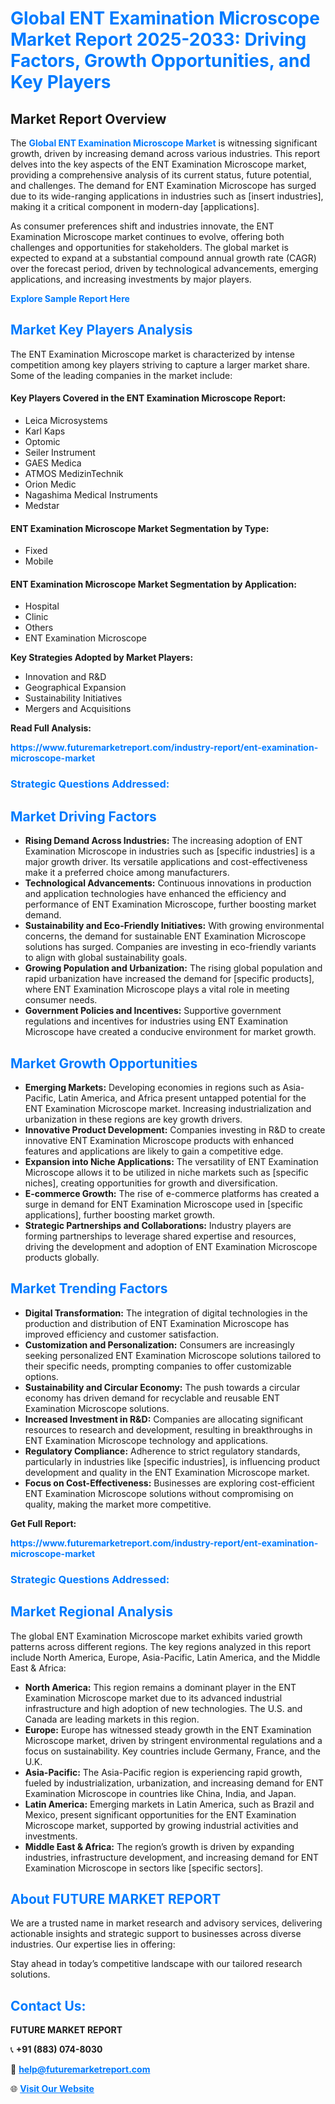 <h1 style="color: #007BFF;">Global ENT Examination Microscope Market Report 2025-2033: Driving Factors, Growth Opportunities, and Key Players</h1>

<section id="overview">
<h2>Market Report Overview</h2>
<p>The <a href="https://www.futuremarketreport.com/industry-report/ent-examination-microscope-market" style="color: #007BFF; text-decoration: none;"><strong>Global ENT Examination Microscope Market</strong></a> is witnessing significant growth, driven by increasing demand across various industries. This report delves into the key aspects of the ENT Examination Microscope market, providing a comprehensive analysis of its current status, future potential, and challenges. The demand for ENT Examination Microscope has surged due to its wide-ranging applications in industries such as [insert industries], making it a critical component in modern-day [applications].</p>
<p>As consumer preferences shift and industries innovate, the ENT Examination Microscope market continues to evolve, offering both challenges and opportunities for stakeholders. The global market is expected to expand at a substantial compound annual growth rate (CAGR) over the forecast period, driven by technological advancements, emerging applications, and increasing investments by major players.</p>
</section>

<section id="overview">
<p><a href="https://www.futuremarketreport.com/request-sample/reportId=123910" style="color: #007BFF; text-decoration: none;"><strong>Explore Sample Report Here</strong></a></p>
</section>

<section id="key-players">
<h2 style="color: #007BFF;">Market Key Players Analysis</h2>
<p>The ENT Examination Microscope market is characterized by intense competition among key players striving to capture a larger market share. Some of the leading companies in the market include:</p>
<h4>Key Players Covered in the ENT Examination Microscope Report:</h4>
<ul><li>Leica Microsystems</li><li>Karl Kaps</li><li>Optomic</li><li>Seiler Instrument</li><li>GAES Medica</li><li>ATMOS MedizinTechnik</li><li>Orion Medic</li><li>Nagashima Medical Instruments</li><li>Medstar</li></ul>
<h4>ENT Examination Microscope Market Segmentation by Type:</h4>
<ul><li>Fixed</li><li>Mobile</li></ul>

<h4>ENT Examination Microscope Market Segmentation by Application:</h4>
<ul><li>Hospital</li><li>Clinic</li><li>Others</li><li>ENT Examination Microscope</li></ul>
<p><strong>Key Strategies Adopted by Market Players:</strong></p>
<ul>
<li>Innovation and R&D</li>
<li>Geographical Expansion</li>
<li>Sustainability Initiatives</li>
<li>Mergers and Acquisitions</li>
</ul>
</section>

<section>
<p><strong>Read Full Analysis: </strong></p><a href="https://www.futuremarketreport.com/industry-report/ent-examination-microscope-market" style="color: #007BFF; text-decoration: none;"><strong>https://www.futuremarketreport.com/industry-report/ent-examination-microscope-market</strong></a>
<h3 style="color: #007BFF;">Strategic Questions Addressed:</h3>
</section>

<section id="driving-factors">
<h2 style="color: #007BFF;">Market Driving Factors</h2>
<ul>
<li><strong>Rising Demand Across Industries:</strong> The increasing adoption of ENT Examination Microscope in industries such as [specific industries] is a major growth driver. Its versatile applications and cost-effectiveness make it a preferred choice among manufacturers.</li>
<li><strong>Technological Advancements:</strong> Continuous innovations in production and application technologies have enhanced the efficiency and performance of ENT Examination Microscope, further boosting market demand.</li>
<li><strong>Sustainability and Eco-Friendly Initiatives:</strong> With growing environmental concerns, the demand for sustainable ENT Examination Microscope solutions has surged. Companies are investing in eco-friendly variants to align with global sustainability goals.</li>
<li><strong>Growing Population and Urbanization:</strong> The rising global population and rapid urbanization have increased the demand for [specific products], where ENT Examination Microscope plays a vital role in meeting consumer needs.</li>
<li><strong>Government Policies and Incentives:</strong> Supportive government regulations and incentives for industries using ENT Examination Microscope have created a conducive environment for market growth.</li>
</ul>
</section>

<section id="growth-opportunities">
<h2 style="color: #007BFF;">Market Growth Opportunities</h2>
<ul>
<li><strong>Emerging Markets:</strong> Developing economies in regions such as Asia-Pacific, Latin America, and Africa present untapped potential for the ENT Examination Microscope market. Increasing industrialization and urbanization in these regions are key growth drivers.</li>
<li><strong>Innovative Product Development:</strong> Companies investing in R&D to create innovative ENT Examination Microscope products with enhanced features and applications are likely to gain a competitive edge.</li>
<li><strong>Expansion into Niche Applications:</strong> The versatility of ENT Examination Microscope allows it to be utilized in niche markets such as [specific niches], creating opportunities for growth and diversification.</li>
<li><strong>E-commerce Growth:</strong> The rise of e-commerce platforms has created a surge in demand for ENT Examination Microscope used in [specific applications], further boosting market growth.</li>
<li><strong>Strategic Partnerships and Collaborations:</strong> Industry players are forming partnerships to leverage shared expertise and resources, driving the development and adoption of ENT Examination Microscope products globally.</li>
</ul>
</section>

<section id="trending-factors">
<h2 style="color: #007BFF;">Market Trending Factors</h2>
<ul>
<li><strong>Digital Transformation:</strong> The integration of digital technologies in the production and distribution of ENT Examination Microscope has improved efficiency and customer satisfaction.</li>
<li><strong>Customization and Personalization:</strong> Consumers are increasingly seeking personalized ENT Examination Microscope solutions tailored to their specific needs, prompting companies to offer customizable options.</li>
<li><strong>Sustainability and Circular Economy:</strong> The push towards a circular economy has driven demand for recyclable and reusable ENT Examination Microscope solutions.</li>
<li><strong>Increased Investment in R&D:</strong> Companies are allocating significant resources to research and development, resulting in breakthroughs in ENT Examination Microscope technology and applications.</li>
<li><strong>Regulatory Compliance:</strong> Adherence to strict regulatory standards, particularly in industries like [specific industries], is influencing product development and quality in the ENT Examination Microscope market.</li>
<li><strong>Focus on Cost-Effectiveness:</strong> Businesses are exploring cost-efficient ENT Examination Microscope solutions without compromising on quality, making the market more competitive.</li>
</ul>
</section>

<section>
<p><strong>Get Full Report: </strong></p><a href="https://www.futuremarketreport.com/industry-report/ent-examination-microscope-market" style="color: #007BFF; text-decoration: none;"><strong>https://www.futuremarketreport.com/industry-report/ent-examination-microscope-market</strong></a>
<h3 style="color: #007BFF;">Strategic Questions Addressed:</h3>
</section>


<section id="regional-analysis">
<h2 style="color: #007BFF;">Market Regional Analysis</h2>
<p>The global ENT Examination Microscope market exhibits varied growth patterns across different regions. The key regions analyzed in this report include North America, Europe, Asia-Pacific, Latin America, and the Middle East & Africa:</p>
<ul>
<li><strong>North America:</strong> This region remains a dominant player in the ENT Examination Microscope market due to its advanced industrial infrastructure and high adoption of new technologies. The U.S. and Canada are leading markets in this region.</li>
<li><strong>Europe:</strong> Europe has witnessed steady growth in the ENT Examination Microscope market, driven by stringent environmental regulations and a focus on sustainability. Key countries include Germany, France, and the U.K.</li>
<li><strong>Asia-Pacific:</strong> The Asia-Pacific region is experiencing rapid growth, fueled by industrialization, urbanization, and increasing demand for ENT Examination Microscope in countries like China, India, and Japan.</li>
<li><strong>Latin America:</strong> Emerging markets in Latin America, such as Brazil and Mexico, present significant opportunities for the ENT Examination Microscope market, supported by growing industrial activities and investments.</li>
<li><strong>Middle East & Africa:</strong> The region’s growth is driven by expanding industries, infrastructure development, and increasing demand for ENT Examination Microscope in sectors like [specific sectors].</li>
</ul>
</section>

<footer>
<h2 style="color: #007BFF;">About FUTURE MARKET REPORT</h2>
<p>We are a trusted name in market research and advisory services, delivering actionable insights and strategic support to businesses across diverse industries. Our expertise lies in offering:</p>

<p>Stay ahead in today’s competitive landscape with our tailored research solutions.</p>

<h2 style="color: #007BFF;">Contact Us:</h2>
<p><strong>FUTURE MARKET REPORT</strong></p>
<p>📞 <strong>+91 (883) 074-8030</strong></p>
<p>📧 <strong><a href="mailto:help@futuremarketreport.com" style="color: #007BFF;">help@futuremarketreport.com</a></strong></p>
<p>🌐 <strong><a href="https://www.futuremarketreport.com/" style="color: #007BFF;">Visit Our Website</a></strong></p>
</footer>